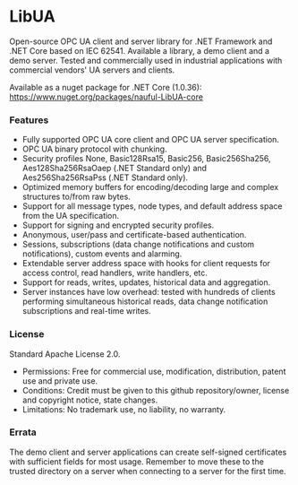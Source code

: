 # LibUA
Open-source OPC UA client and server library for .NET Framework and .NET Core based on IEC 62541. Available a library, a demo client and a demo server. Tested and commercially used in industrial applications with commercial vendors' UA servers and clients.

Available as a nuget package for .NET Core (1.0.36):
https://www.nuget.org/packages/nauful-LibUA-core

### Features
- Fully supported OPC UA core client and OPC UA server specification.
- OPC UA binary protocol with chunking.
- Security profiles None, Basic128Rsa15, Basic256, Basic256Sha256, Aes128Sha256RsaOaep (.NET Standard only) and Aes256Sha256RsaPss (.NET Standard only).
- Optimized memory buffers for encoding/decoding large and complex structures to/from raw bytes.
- Support for all message types, node types, and default address space from the UA specification.
- Support for signing and encrypted security profiles.
- Anonymous, user/pass and certificate-based authentication.
- Sessions, subscriptions (data change notifications and custom notifications), custom events and alarming.
- Extendable server address space with hooks for client requests for access control, read handlers, write handlers, etc.
- Support for reads, writes, updates, historical data and aggregation.
- Server instances have low overhead: tested with hundreds of clients performing simultaneous historical reads, data change notification subscriptions and real-time writes.

### License
Standard Apache License 2.0.
- Permissions: Free for commercial use, modification, distribution, patent use and private use.
- Conditions: Credit must be given to this github repository/owner, license and copyright notice, state changes.
- Limitations: No trademark use, no liability, no warranty.

### Errata
The demo client and server applications can create self-signed certificates with sufficient fields for most usage. Remember to move these to the trusted directory on a server when connecting to a server for the first time.
